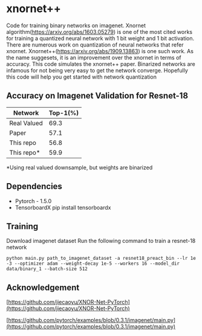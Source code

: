 # xnornet++

Code for training binary networks on imagenet. 
Xnornet algorithm(https://arxiv.org/abs/1603.05279) is one of the most cited works for training a quantized neural network with 1 bit weight and 1 bit activation. There are numerous work on quantization of neural networks that refer xnornet. Xnornet++(https://arxiv.org/abs/1909.13863) is one such work. As the name suggesets, it is an improvement over the xnornet in terms of accuracy. This code simulates the xnornet++ paper. 
Binarized networks are infamous for not being very easy to get the network converge. Hopefully this code will help you get started with network quantization

## Accuracy on Imagenet Validation for Resnet-18
|   Network   | Top-1(%) |
|-------------|----------|
| Real Valued |     69.3 |
| Paper       |     57.1 |
| This repo   |     56.8 |
| This repo*  |     59.9 |

 *Using real valued downsample, but weights are binarized
## Dependencies

 - Pytorch - 1.5.0 
 - TensorboardX
   pip install tensorboardx 
 

## Training

Download imagenet dataset 
Run the following command to train a resnet-18 network 

    python main.py path_to_imagenet_dataset -a resnet18_preact_bin --lr 1e
    -3 --optimizer adam --weight-decay 1e-5 --workers 16 --model_dir data/binary_1 --batch-size 512
## Acknowledgement

[https://github.com/jiecaoyu/XNOR-Net-PyTorch](https://github.com/jiecaoyu/XNOR-Net-PyTorch)

[https://github.com/pytorch/examples/blob/0.3.1/imagenet/main.py](https://github.com/pytorch/examples/blob/0.3.1/imagenet/main.py)

